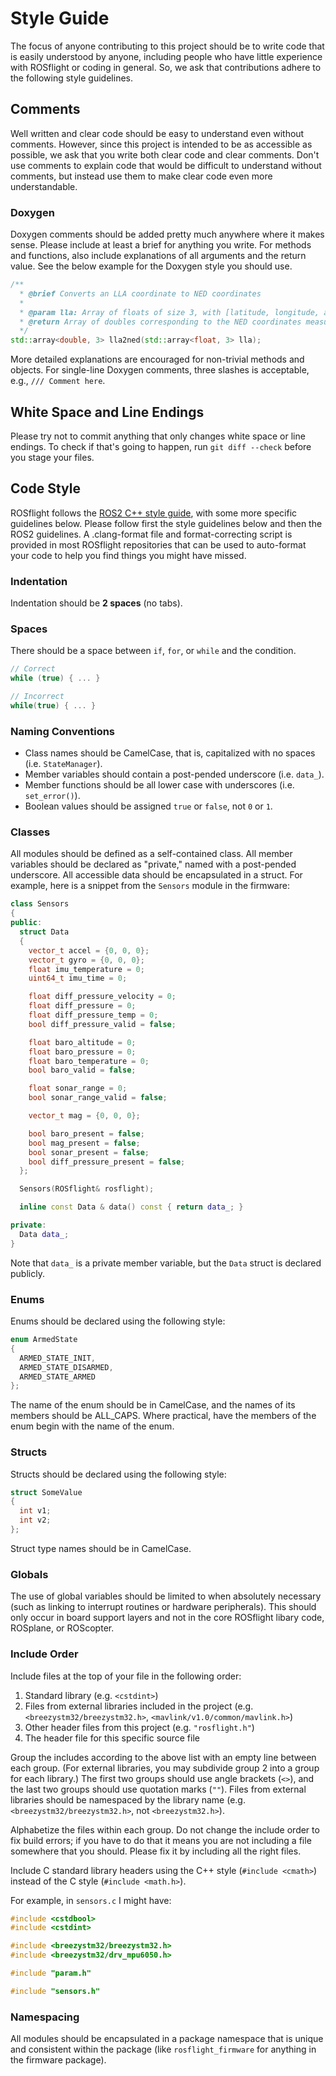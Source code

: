 # Style Guide

The focus of anyone contributing to this project should be to write code that is easily understood by anyone, including people who have little experience with ROSflight or coding in general.
So, we ask that contributions adhere to the following style guidelines.

## Comments

Well written and clear code should be easy to understand even without comments.
However, since this project is intended to be as accessible as possible, we ask that you write both clear code and clear comments.
Don't use comments to explain code that would be difficult to understand without comments, but instead use them to make clear code even more understandable.

### Doxygen

Doxygen comments should be added pretty much anywhere where it makes sense.
Please include at least a brief for anything you write.
For methods and functions, also include explanations of all arguments and the return value.
See the below example for the Doxygen style you should use.
```C++
/**
  * @brief Converts an LLA coordinate to NED coordinates
  * 
  * @param lla: Array of floats of size 3, with [latitude, longitude, altitude]
  * @return Array of doubles corresponding to the NED coordinates measured from the origin
  */
std::array<double, 3> lla2ned(std::array<float, 3> lla);
```

More detailed explanations are encouraged for non-trivial methods and objects.
For single-line Doxygen comments, three slashes is acceptable, e.g., `/// Comment here`.

## White Space and Line Endings

Please try not to commit anything that only changes white space or line endings.
To check if that's going to happen, run `git diff --check` before you stage your files.

## Code Style

ROSflight follows the [ROS2 C++ style guide](https://docs.ros.org/en/humble/The-ROS2-Project/Contributing/Code-Style-Language-Versions.html), with some more specific guidelines below.
Please follow first the style guidelines below and then the ROS2 guidelines.
A .clang-format file and format-correcting script is provided in most ROSflight repositories that can be used to auto-format your code to help you find things you might have missed.

### Indentation

Indentation should be **2 spaces** (no tabs).

### Spaces

There should be a space between `if`, `for`, or `while` and the condition.
```C++
// Correct
while (true) { ... }

// Incorrect
while(true) { ... }
```

### Naming Conventions

* Class names should be CamelCase, that is, capitalized with no spaces (i.e. `StateManager`).
* Member variables should contain a post-pended underscore (i.e. `data_`).
* Member functions should be all lower case with underscores (i.e. `set_error()`).
* Boolean values should be assigned `true` or `false`, not `0` or `1`.

### Classes

All modules should be defined as a self-contained class.
All member variables should be declared as "private," named with a post-pended underscore.
All accessible data should be encapsulated in a struct.
For example, here is a snippet from the `Sensors` module in the firmware:

``` C++
class Sensors
{
public:
  struct Data
  {
    vector_t accel = {0, 0, 0};
    vector_t gyro = {0, 0, 0};
    float imu_temperature = 0;
    uint64_t imu_time = 0;

    float diff_pressure_velocity = 0;
    float diff_pressure = 0;
    float diff_pressure_temp = 0;
    bool diff_pressure_valid = false;

    float baro_altitude = 0;
    float baro_pressure = 0;
    float baro_temperature = 0;
    bool baro_valid = false;

    float sonar_range = 0;
    bool sonar_range_valid = false;

    vector_t mag = {0, 0, 0};

    bool baro_present = false;
    bool mag_present = false;
    bool sonar_present = false;
    bool diff_pressure_present = false;
  };

  Sensors(ROSflight& rosflight);

  inline const Data & data() const { return data_; }

private:
  Data data_;
}
```

Note that `data_` is a private member variable, but the `Data` struct is declared publicly.

### Enums

Enums should be declared using the following style:
``` C++
enum ArmedState
{
  ARMED_STATE_INIT,
  ARMED_STATE_DISARMED,
  ARMED_STATE_ARMED
};
```

The name of the enum should be in CamelCase, and the names of its members should be ALL_CAPS. Where practical, have the members of the enum begin with the name of the enum.

### Structs

Structs should be declared using the following style:
``` C++
struct SomeValue
{
  int v1;
  int v2;
};
```
Struct type names should be in CamelCase.

### Globals

The use of global variables should be limited to when absolutely necessary (such as linking to interrupt routines or hardware peripherals).
This should only occur in board support layers and not in the core ROSflight libary code, ROSplane, or ROScopter.

### Include Order

Include files at the top of your file in the following order:

1. Standard library (e.g. `<cstdint>`)
2. Files from external libraries included in the project (e.g. `<breezystm32/breezystm32.h>`, `<mavlink/v1.0/common/mavlink.h>`)
3. Other header files from this project (e.g. `"rosflight.h"`)
4. The header file for this specific source file

Group the includes according to the above list with an empty line between each group.
(For external libraries, you may subdivide group 2 into a group for each library.)
The first two groups should use angle brackets (`<>`), and the last two groups should use quotation marks (`""`).
Files from external libraries should be namespaced by the library name (e.g. `<breezystm32/breezystm32.h>`, not `<breezystm32.h>`).

Alphabetize the files within each group.
Do not change the include order to fix build errors; if you have to do that it means you are not including a file somewhere that you should.
Please fix it by including all the right files.

Include C standard library headers using the C++ style (`#include <cmath>`) instead of the C style (`#include <math.h>`).

For example, in `sensors.c` I might have:
``` C++
#include <cstdbool>
#include <cstdint>

#include <breezystm32/breezystm32.h>
#include <breezystm32/drv_mpu6050.h>

#include "param.h"

#include "sensors.h"
```

### Namespacing

All modules should be encapsulated in a package namespace that is unique and consistent within the package (like `rosflight_firmware` for anything in the firmware package).
